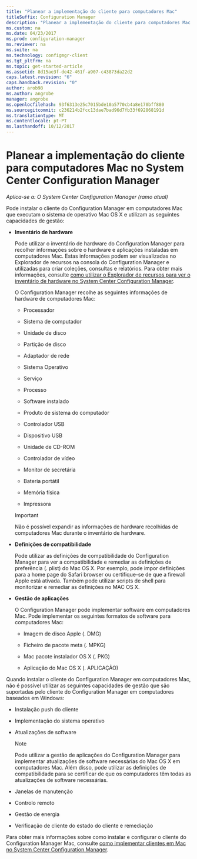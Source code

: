 ```yaml
---
title: "Planear a implementação do cliente para computadores Mac"
titleSuffix: Configuration Manager
description: "Planear a implementação do cliente para computadores Mac no System Center Configuration Manager."
ms.custom: na
ms.date: 04/23/2017
ms.prod: configuration-manager
ms.reviewer: na
ms.suite: na
ms.technology: configmgr-client
ms.tgt_pltfrm: na
ms.topic: get-started-article
ms.assetid: 8d15ae3f-de42-461f-a907-c43873da22d2
caps.latest.revision: "6"
caps.handback.revision: "0"
author: arob98
ms.author: angrobe
manager: angrobe
ms.openlocfilehash: 93f6313e25c7015bde10a5770cb4a8e170bff880
ms.sourcegitcommit: c236214b2fcc13dae7bad96d7fb33f692868191d
ms.translationtype: MT
ms.contentlocale: pt-PT
ms.lasthandoff: 10/12/2017
---
```

# <a name="planning-for-client-deployment-to-mac-computers-in-system-center-configuration-manager"></a>Planear a implementação do cliente para computadores Mac no System Center Configuration Manager

*Aplica-se a: O System Center Configuration Manager (ramo atual)*

Pode instalar o cliente do Configuration Manager em computadores Mac que executam o sistema de operativo Mac OS X e utilizam as seguintes capacidades de gestão:  

-   **Inventário de hardware**  

     Pode utilizar o inventário de hardware do Configuration Manager para recolher informações sobre o hardware e aplicações instaladas em computadores Mac. Estas informações podem ser visualizadas no Explorador de recursos na consola do Configuration Manager e utilizadas para criar coleções, consultas e relatórios. Para obter mais informações, consulte [como utilizar o Explorador de recursos para ver o inventário de hardware no System Center Configuration Manager](../../../../core/clients/manage/inventory/use-resource-explorer-to-view-hardware-inventory.md).  

     O Configuration Manager recolhe as seguintes informações de hardware de computadores Mac:  

    -   Processador  

    -   Sistema de computador  

    -   Unidade de disco  

    -   Partição de disco  

    -   Adaptador de rede  

    -   Sistema Operativo  

    -   Serviço  

    -   Processo  

    -   Software instalado  

    -   Produto de sistema do computador  

    -   Controlador USB  

    -   Dispositivo USB  

    -   Unidade de CD-ROM  

    -   Controlador de vídeo  

    -   Monitor de secretária  

    -   Bateria portátil  

    -   Memória física  

    -   Impressora  

    > [!IMPORTANT]  
    >  Não é possível expandir as informações de hardware recolhidas de computadores Mac durante o inventário de hardware.  

-   **Definições de compatibilidade**  

     Pode utilizar as definições de compatibilidade do Configuration Manager para ver a compatibilidade e remediar as definições de preferência (. plist) do Mac OS X. Por exemplo, pode impor definições para a home page do Safari browser ou certifique-se de que a firewall Apple está ativada. Também pode utilizar scripts de shell para monitorizar e remediar as definições no MAC OS X.  

-   **Gestão de aplicações**  

     O Configuration Manager pode implementar software em computadores Mac. Pode implementar os seguintes formatos de software para computadores Mac:  

    -   Imagem de disco Apple (. DMG)  

    -   Ficheiro de pacote meta (. MPKG)  

    -   Mac pacote instalador OS X (. PKG)  

    -   Aplicação do Mac OS X (. APLICAÇÃO)  

 Quando instalar o cliente do Configuration Manager em computadores Mac, não é possível utilizar as seguintes capacidades de gestão que são suportadas pelo cliente do Configuration Manager em computadores baseados em Windows:  

-   Instalação push do cliente  

-   Implementação do sistema operativo  

-   Atualizações de software  

    > [!NOTE]  
    >  Pode utilizar a gestão de aplicações do Configuration Manager para implementar atualizações de software necessárias do Mac OS X em computadores Mac. Além disso, pode utilizar as definições de compatibilidade para se certificar de que os computadores têm todas as atualizações de software necessárias.  

-   Janelas de manutenção  

-   Controlo remoto  

-   Gestão de energia  

-   Verificação de cliente do estado do cliente e remediação  

 Para obter mais informações sobre como instalar e configurar o cliente do Configuration Manager Mac, consulte [como implementar clientes em Mac no System Center Configuration Manager](../../../../core/clients/deploy/deploy-clients-to-macs.md).
